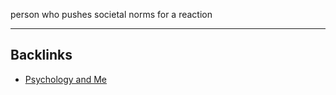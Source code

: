 person who pushes societal norms for a reaction 

---
## Backlinks
- [Psychology and Me](🚿%20shower%20thoughts/Psycology/Psychology%20and%20Me.md)